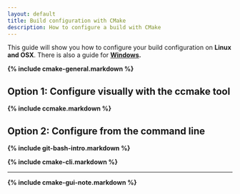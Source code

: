 ```yaml
---
layout: default
title: Build configuration with CMake
description: How to configure a build with CMake
---
```


<p class="intro">This guide will show you how to configure your build configuration on <strong>Linux and OSX</strong>. There is also a guide for <strong><a href="/help/win-configure-cmake">Windows</a>.</p>

{% include cmake-general.markdown %}

## <span class="step">Option 1:</span> Configure visually with the ccmake tool ##

{% include ccmake.markdown %}

## <span class="step">Option 2:</span> Configure from the command line ##

{% include git-bash-intro.markdown %}

{% include cmake-cli.markdown %}

----

{% include cmake-gui-note.markdown %}